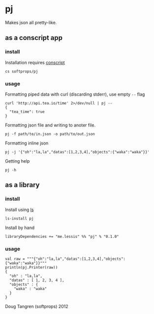 # pj

Makes json all pretty-like.

## as a conscript app

### install

Installation requires [conscript][cs]

    cs softprops/pj
    
### usage

Formatting piped data with curl (discarding stderr), use empty `--` flag

    curl 'http://api.tea.io/time' 2>/dev/null | pj --
    {
      "tea_time": true
    }
    
Formatting json file and writing to anoter file.

    pj -f path/to/in.json -o path/to/out.json
    
Formatting inline json

    pj -j '{"oh":"la,la","datas":[1,2,3,4],"objects":{"waka":"waka"}}'
    
Getting help

    pj -h

## as a library

### install

Install using [ls][ls]

    ls-install pj

Install by hand

    libraryDependencies += "me.lessis" %% "pj" % "0.1.0"

### usage

    val raw = """{"oh":"la,la","datas":[1,2,3,4],"objects":{"waka":"waka"}}"""
    println(pj.Printer(raw))
    {
      "oh" : "la,la",
      "datas" : [ 1, 2, 3, 4 ],
      "objects" : {
        "waka" : "waka"
      }
    }
    

Doug Tangren (softprops) 2012

[cs]: https://github.com/n8han/conscript#readme
[ls]: http://ls.implicit.ly/

